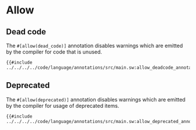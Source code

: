 # Allow

## Dead code

The `#[allow(dead_code)]` annotation disables warnings which are emitted by the compiler for code that is unused.

```sway
{{#include ../../../../code/language/annotations/src/main.sw:allow_deadcode_annotation}}
```

## Deprecated

The `#[allow(deprecated)]` annotation disables warnings which are emitted by the compiler for usage of deprecated items.

```sway
{{#include ../../../../code/language/annotations/src/main.sw:allow_deprecated_annotation}}
```